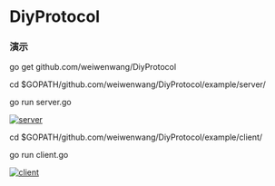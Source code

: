 # DiyProtocol


### 演示

go get github.com/weiwenwang/DiyProtocol

cd $GOPATH/github.com/weiwenwang/DiyProtocol/example/server/

go run server.go

[![server](https://i.loli.net/2018/11/16/5bee907d09557.png)](https://asciinema.org/a/hSbedRIR4MXBr7aTayBwDKbvj)



cd $GOPATH/github.com/weiwenwang/DiyProtocol/example/client/

go run client.go

[![client](https://i.loli.net/2018/11/16/5bee907d292ad.png)](https://asciinema.org/a/j146eF0OYuaNpOWP9qgIyspoV)



